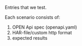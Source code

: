 Entries that we test.

Each scenario consists of:

1. OPEN Api spec (openapi.yaml)
2. HAR-file/custom http format
3. expected results
